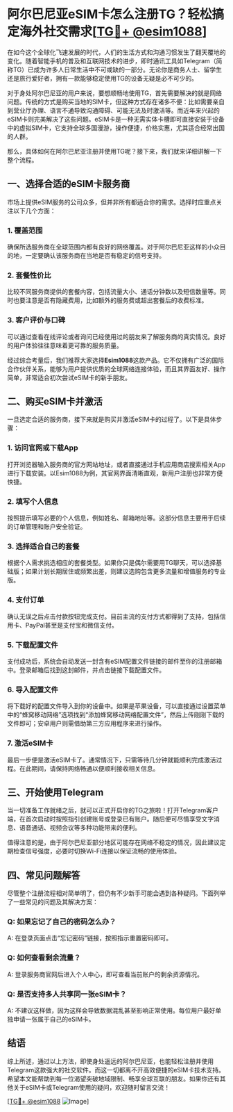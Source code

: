 # 阿尔巴尼亚eSIM卡怎么注册TG？轻松搞定海外社交需求[[TG💪+ @esim1088](https://t.me/s/esim1088)]

在如今这个全球化飞速发展的时代，人们的生活方式和沟通习惯发生了翻天覆地的变化。随着智能手机的普及和互联网技术的进步，即时通讯工具如Telegram（简称TG）已成为许多人日常生活中不可或缺的一部分。无论你是商务人士、留学生还是旅行爱好者，拥有一款能够稳定使用TG的设备无疑是必不可少的。

对于身处阿尔巴尼亚的用户来说，要想顺畅地使用TG，首先需要解决的就是网络问题。传统的方式是购买当地的SIM卡，但这种方式存在诸多不便：比如需要亲自到营业厅办理、语言不通导致沟通障碍、可能无法及时激活等。而近年来兴起的eSIM卡则完美解决了这些问题。eSIM卡是一种无需实体卡槽即可直接安装于设备中的虚拟SIM卡，它支持全球多国漫游，操作便捷，价格实惠，尤其适合经常出国的人群。

那么，具体如何在阿尔巴尼亚注册并使用TG呢？接下来，我们就来详细讲解一下整个流程。

## 一、选择合适的eSIM卡服务商

市场上提供eSIM服务的公司众多，但并非所有都适合你的需求。选择时应重点关注以下几个方面：

### 1. **覆盖范围**
确保所选服务商在全球范围内都有良好的网络覆盖。对于阿尔巴尼亚这样的小众目的地，一定要确认该服务商在当地是否有稳定的信号支持。

### 2. **套餐性价比**
比较不同服务商提供的套餐内容，包括流量大小、通话分钟数以及短信数量等。同时也要注意是否有隐藏费用，比如额外的服务费或超出套餐后的收费标准。

### 3. **客户评价与口碑**
可以通过查看在线评论或者询问已经使用过的朋友来了解服务商的真实情况。良好的用户体验往往意味着更可靠的服务质量。

经过综合考量后，我们推荐大家选择**Esim1088**这款产品。它不仅拥有广泛的国际合作伙伴关系，能够为用户提供优质的全球网络连接体验，而且其界面友好、操作简单，非常适合初次尝试eSIM卡的新手朋友。

## 二、购买eSIM卡并激活

一旦选定合适的服务商，接下来就是购买并激活eSIM卡的过程了。以下是具体步骤：

### 1. **访问官网或下载App**
打开浏览器输入服务商的官方网站地址，或者直接通过手机应用商店搜索相关App进行下载安装。以Esim1088为例，其官网界面清晰直观，新用户注册也非常方便快捷。

### 2. **填写个人信息**
按照提示填写必要的个人信息，例如姓名、邮箱地址等。这部分信息主要用于后续的订单管理和账户安全验证。

### 3. **选择适合自己的套餐**
根据个人需求挑选相应的套餐类型。如果你只是偶尔需要用TG聊天，可以选择基础版；如果计划长期居住或频繁出差，则建议选购包含更多流量和增值服务的专业版。

### 4. **支付订单**
确认无误之后点击付款按钮完成支付。目前主流的支付方式都得到了支持，包括信用卡、PayPal甚至是支付宝和微信支付。

### 5. **下载配置文件**
支付成功后，系统会自动发送一封含有eSIM配置文件链接的邮件至你的注册邮箱中。登录邮箱后找到这封邮件，并点击链接下载配置文件。

### 6. **导入配置文件**
将下载好的配置文件导入到你的设备中。如果是苹果设备，可以直接通过设置菜单中的“蜂窝移动网络”选项找到“添加蜂窝移动网络配置文件”，然后上传刚刚下载的文件即可；安卓用户则需借助第三方应用程序来进行操作。

### 7. **激活eSIM卡**
最后一步便是激活eSIM卡了。通常情况下，只需等待几分钟就能顺利完成激活过程。在此期间，请保持网络畅通以便顺利接收相关信息。

## 三、开始使用Telegram

当一切准备工作就绪之后，就可以正式开启你的TG之旅啦！打开Telegram客户端，在首次启动时按照指引创建账号或登录已有账户。随后便可尽情享受文字消息、语音通话、视频会议等多种功能带来的便利。

值得注意的是，由于阿尔巴尼亚部分地区可能存在网络不稳定的情况，因此建议定期检查信号强度，必要时切换Wi-Fi连接以保证流畅的使用体验。

## 四、常见问题解答

尽管整个注册流程相对简单明了，但仍有不少新手可能会遇到各种疑问。下面列举了一些常见的问题及其解决方案：

### Q: 如果忘记了自己的密码怎么办？
A: 在登录页面点击“忘记密码”链接，按照指示重置密码即可。

### Q: 如何查看剩余流量？
A: 登录服务商官网后进入个人中心，即可查看当前账户的剩余资源情况。

### Q: 是否支持多人共享同一张eSIM卡？
A: 不建议这样做，因为这样会导致数据混乱甚至影响正常使用。每位用户最好单独申请一张属于自己的eSIM卡。

## 结语

综上所述，通过以上方法，即使身处遥远的阿尔巴尼亚，也能轻松注册并使用Telegram这款强大的社交软件。而这一切都离不开高效便捷的eSIM卡技术支持。希望本文能帮助到每一位渴望突破地域限制、畅享全球互联的朋友。如果你还有其他关于eSIM卡或Telegram使用的疑问，欢迎随时留言交流！

[[TG💪+ @esim1088](https://t.me/s/esim1088) ![Image](https://i.postimg.cc/4NQfJmqS/Snipaste-2025-05-13-00-14-12.png)]